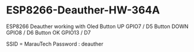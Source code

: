 # ESP8266-Deauther-HW-364A
ESP8266 Deauther working with Oled
Button UP       GPIO7 / D5
Button DOWN  GPIO8 / D6
Button OK  GPIO13 / D7

SSID = MarauTech
Password : deauther
